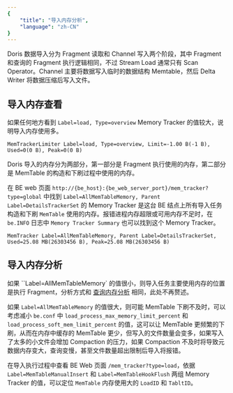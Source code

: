```yaml
---
{
    "title": "导入内存分析",
    "language": "zh-CN"
}
---
```


Doris 数据导入分为 Fragment 读取和 Channel 写入两个阶段，其中 Fragment 和查询的 Fragment 执行逻辑相同，不过 Stream Load 通常只有 Scan Operator。Channel 主要将数据写入临时的数据结构 Memtable，然后 Delta Writer 将数据压缩后写入文件。

## 导入内存查看

如果任何地方看到 `Label=load, Type=overview` Memory Tracker 的值较大，说明导入内存使用多。

```
MemTrackerLimiter Label=load, Type=overview, Limit=-1.00 B(-1 B), Used=0(0 B), Peak=0(0 B)
```

Doris 导入的内存分为两部分，第一部分是 Fragment 执行使用的内存，第二部分是 MemTable 的构造和下刷过程中使用的内存。

在 BE web 页面 `http://{be_host}:{be_web_server_port}/mem_tracker?type=global` 中找到 `Label=AllMemTableMemory, Parent Label=DetailsTrackerSet` 的 Memory Tracker 是这台 BE 结点上所有导入任务构造和下刷 `MemTable` 使用的内存。报错进程内存超限或可用内存不足时，在 `be.INFO` 日志中 `Memory Tracker Summary` 也可以找到这个 Memory Tracker。

```
MemTracker Label=AllMemTableMemory, Parent Label=DetailsTrackerSet, Used=25.08 MB(26303456 B), Peak=25.08 MB(26303456 B)
```

## 导入内存分析

如果 ``Label=AllMemTableMemory` 的值很小，则导入任务主要使用内存的位置是执行 Fragment，分析方式和 [查询内存分析](./query-memory-analysis.md) 相同，此处不再赘述。

如果 `Label=AllMemTableMemory` 的值很大，则可能 MemTable 下刷不及时，可以考虑减小 `be.conf` 中 `load_process_max_memory_limit_percent` 和 `load_process_soft_mem_limit_percent` 的值，这可以让 MemTable 更频繁的下刷，从而在内存中缓存的 MemTable 更少，但写入的文件数量会变多，如果写入了太多的小文件会增加 Compaction 的压力，如果 Compaction 不及时将导致元数据内存变大，查询变慢，甚至文件数量超出限制后导入将报错。

在导入执行过程中查看 BE Web 页面 `/mem_tracker?type=load`，依据 `Label=MemTableManualInsert` 和 `Label=MemTableHookFlush` 两组 Memory Tracker 的值，可以定位 `MemTable` 内存使用大的 `LoadID` 和 `TabltID`。
